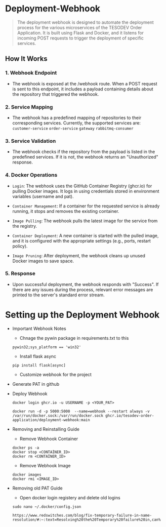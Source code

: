 # Deployment-Webhook
>The deployment webhook is designed to automate the deployment process for the various microservices of the TESODEV Order Application. It is built using Flask and Docker, and it listens for incoming POST requests to trigger the deployment of specific services.

## How It Works

### 1. Webhook Endpoint
* The webhook is exposed at the /webhook route. When a POST request is sent to this endpoint, it includes a payload containing details about the repository that triggered the webhook.

### 2. Service Mapping
* The webhook has a predefined mapping of repositories to their corresponding services. Currently, the supported services are: 
```customer-service```
```order-service```
```gateway```
```rabbitmq-consumer```

### 3. Service Validation
* The webhook checks if the repository from the payload is listed in the predefined services. If it is not, the webhook returns an "Unauthorized" response.

### 4. Docker Operations
* ```Login```: The webhook uses the GitHub Container Registry (ghcr.io) for pulling Docker images. It logs in using credentials stored in environment variables (username and pat).

* ```Container Management```: If a container for the requested service is already running, it stops and removes the existing container.

* ```Image Pulling```: The webhook pulls the latest image for the service from the registry.

* ```Container Deployment```: A new container is started with the pulled image, and it is configured with the appropriate settings (e.g., ports, restart policy).

* ```Image Pruning```: After deployment, the webhook cleans up unused Docker images to save space.

### 5. Response
* Upon successful deployment, the webhook responds with "Success". If there are any issues during the process, relevant error messages are printed to the server's standard error stream.

# Setting up the Deployment Webhook
* Important Webhook Notes
    * Chnage the pywin package in requirements.txt to this
    ```
    pywin32;sys_platform == 'win32'
    ```
    * Install flask async
    ```
    pip install flask[async]
    ```
    * Customize webhook for the project
* Generate PAT in github

* Deploy Webhook
    ```
    docker login ghcr.io -u USERNAME -p <YOUR_PAT>
    
    docker run -d -p 5000:5000  --name=webhook --restart always -v /var/run/docker.sock:/var/run/docker.sock ghcr.io/tesodev-order-application/deployment-webhook:main
    ```
* Removing and Reinstalling Guide
    * Remove Webhook Container
    ```
    docker ps -a
    docker stop <CONTAİNER_ID>
    docker rm <CONTAİNER_ID>
    ```

     * Remove Webhook Image
    ```
    docker images
    docker rmi <IMAGE_ID> 
    ```
* Removing old PAT Guide
    * Open docker login registery and delete old logins
    ```
    sudo nano ~/.docker/config.json
    ```
    ```
    https://www.redswitches.com/blog/fix-temporary-failure-in-name-resolution/#:~:text=Resolving%20the%20Temporary%20failure%20in,can%20ensure%20seamless%20internet%20connectivity.
    ```